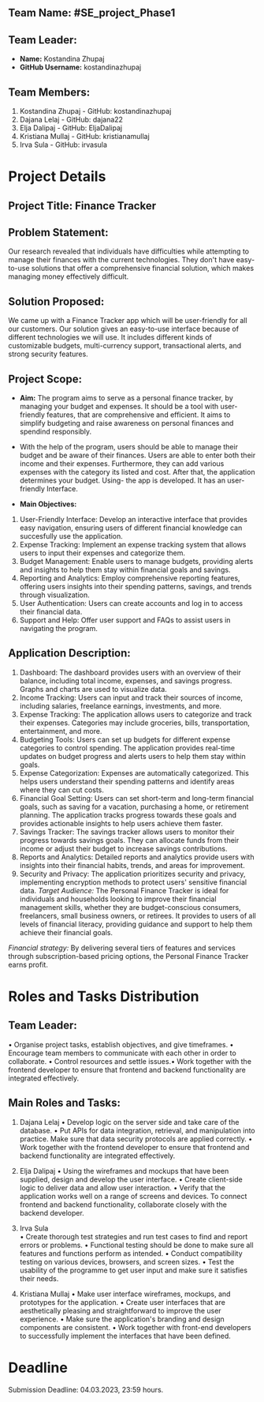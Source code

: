 ## Team Name: #SE_project_Phase1

## Team Leader:
- **Name:** Kostandina Zhupaj
- **GitHub Username:** kostandinazhupaj

## Team Members:
1. Kostandina Zhupaj - GitHub: kostandinazhupaj
2. Dajana Lelaj - GitHub: dajana22
3. Elja Dalipaj - GitHub: EljaDalipaj
4. Kristiana Mullaj - GitHub: kristianamullaj
5. Irva Sula - GitHub: irvasula

# Project Details

## Project Title: Finance Tracker

## Problem Statement:
 Our research revealed that individuals have difficulties while attempting to manage their finances with the current technologies. They don't have easy-to-use solutions that offer a comprehensive financial solution, which makes managing money effectively difficult.

## Solution Proposed:
 We came up with a Finance Tracker app which will be user-friendly for all our customers. Our solution gives an easy-to-use interface because of different technologies we will use. It includes different kinds of customizable budgets, multi-currency support, transactional alerts, and strong security features.

## Project Scope:
- **Aim:** The program aims to serve as a personal finance tracker, by managing your budget and expenses. It should be a tool with user-friendly features, that are comprehensive and efficient. It aims to simplify budgeting and raise awareness on personal finances and spendind responsibly.
- With the help of the program, users should be able to manage their budget and be aware of their finances. Users are able to enter both their income and their expenses. Furthermore, they can add various expenses with the category its listed and cost. After that, the application determines your budget.
Using- the app is developed. It has an user-friendly Interface.

- **Main Objectives:**
1. 	User-Friendly Interface: Develop an interactive interface that provides easy navigation, ensuring users of different financial knowledge can succesfully use the application.
2.  Expense Tracking: Implement an expense tracking system that allows users to input their expenses and categorize them.
3.  Budget Management: Enable users to manage budgets, providing alerts and insights to help them stay within financial goals and savings.
4.  Reporting and Analytics: Employ comprehensive reporting features, offering users insights into their spending patterns, savings, and trends through visualization.
5.  User Authentication: Users can create accounts and log in to access their financial data.
6.  Support and Help: Offer user support and FAQs to assist users in navigating the program.

## Application Description:
1. Dashboard: The dashboard provides users with an overview of their balance, including total income, expenses, and savings progress. Graphs and charts are used to visualize data.
2. Income Tracking: Users can input and track their sources of income, including salaries, freelance earnings, investments, and more.
3. Expense Tracking: The application allows users to categorize and track their expenses. Categories may include groceries, bills, transportation, entertainment, and more.
4. Budgeting Tools: Users can set up budgets for different expense categories to control spending. The application provides real-time updates on budget progress and alerts users to help them stay within goals.
5. Expense Categorization: Expenses are automatically categorized. This helps users understand their spending patterns and identify areas where they can cut costs.
6. Financial Goal Setting: Users can set short-term and long-term financial goals, such as saving for a vacation, purchasing a home, or retirement planning. The application tracks progress towards these goals and provides actionable insights to help users achieve them faster.
9. Savings Tracker: The savings tracker allows users to monitor their progress towards savings goals. They can allocate funds from their income or adjust their budget to increase savings contributions.
10. Reports and Analytics: Detailed reports and analytics provide users with insights into their financial habits, trends, and areas for improvement.
11. Security and Privacy: The application prioritizes security and privacy, implementing encryption methods to protect users' sensitive financial data.
*Target Audience:*
The Personal Finance Tracker is ideal for individuals and households looking to improve their financial management skills, whether they are budget-conscious consumers, freelancers, small business owners, or retirees. It provides to users of all levels of financial literacy, providing guidance and support to help them achieve their financial goals.

*Financial strategy:* By delivering several tiers of features and services through subscription-based pricing options, the Personal Finance Tracker earns profit.

# Roles and Tasks Distribution

## Team Leader:
•	Organise project tasks, establish objectives, and give timeframes. •	Encourage team members to communicate with each other in order to collaborate. •	Control resources and settle issues.•	Work together with the frontend developer to ensure that frontend and backend functionality are integrated effectively.



## Main Roles and Tasks:
1. Dajana Lelaj
 •	Develop logic on the server side and take care of the database. 
 •	Put APIs for data integration, retrieval, and manipulation into practice. Make sure that data security protocols are applied correctly. 
 •	Work together with the frontend developer to ensure that frontend and backend functionality are integrated effectively.



3. Elja Dalipaj 
•	Using the wireframes and mockups that have been supplied, design and develop the user interface.
•	 Create client-side logic to deliver data and allow user interaction. 
•	Verify that the application works well on a range of screens and devices. To connect frontend and backend functionality, collaborate closely with the backend developer.


4. Irva Sula  
•	Create thorough test strategies and run test cases to find and report errors or problems. 
•	Functional testing should be done to make sure all features and functions perform as intended. 
•	Conduct compatibility testing on various devices, browsers, and screen sizes. 
•	Test the usability of the programme to get user input and make sure it satisfies their needs.


5. Kristiana Mullaj 
•	Make user interface wireframes, mockups, and prototypes for the application. 
•	Create user interfaces that are aesthetically pleasing and straightforward to improve the user experience. 
•	Make sure the application's branding and design components are consistent.
•	 Work together with front-end developers to successfully implement the interfaces that have been defined.

# Deadline
Submission Deadline: 04.03.2023, 23:59 hours.
